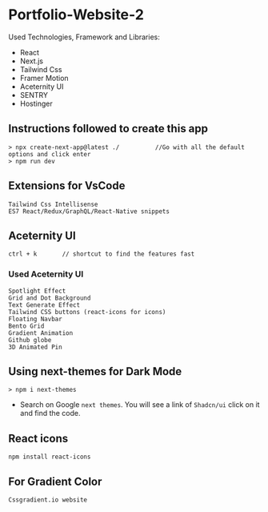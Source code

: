 # Portfolio-Website-2
Used Technologies, Framework and Libraries:
- React
- Next.js
- Tailwind Css
- Framer Motion
- Aceternity UI
- SENTRY
- Hostinger

## Instructions followed to create this app
```
> npx create-next-app@latest ./          //Go with all the default options and click enter
> npm run dev
```

## Extensions for VsCode
```
Tailwind Css Intellisense
ES7 React/Redux/GraphQL/React-Native snippets
```

## Aceternity UI
```
ctrl + k       // shortcut to find the features fast
```

### Used Aceternity UI
```
Spotlight Effect
Grid and Dot Background
Text Generate Effect
Tailwind CSS buttons (react-icons for icons)
Floating Navbar
Bento Grid
Gradient Animation
Github globe
3D Animated Pin
```

## Using next-themes for Dark Mode
```
> npm i next-themes
```
- Search on Google `next themes`. You will see a link of `Shadcn/ui` click on it and find the code.

## React icons
```
npm install react-icons
```

## For Gradient Color
```
Cssgradient.io website
```
